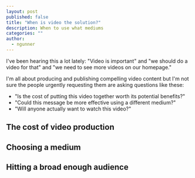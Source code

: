 ```yaml
---
layout: post
published: false
title: "When is video the solution?"
description: When to use what mediums
categories: ""
author: 
  - ngunner
---
```


I've been hearing this a lot lately: "Video is important" and "we should do a video for that" and "we need to see more videos on our homepage."

I'm all about producing and publishing compelling video content but I'm not sure the people urgently requesting them are asking questions like these: 
- "Is the cost of putting this video together worth its potential benefits?"
- "Could this message be more effective using a different medium?"
- "Will anyone actually want to watch this video?"

## The cost of video production
## Choosing a medium
## Hitting a broad enough audience




